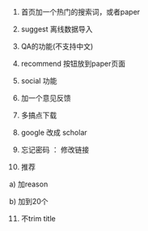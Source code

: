 1. 首页加一个热门的搜索词，或者paper

2. suggest 离线数据导入

3. QA的功能(不支持中文)

4. recommend 按钮放到paper页面

5. social 功能

6. 加一个意见反馈

7. 多搞点下载

8. google 改成 scholar

9. 忘记密码 ： 修改链接

10. 推荐

a) 加reason

b) 加到20个

11. 不trim title
